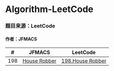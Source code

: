 # Algorithm-LeetCode
### 题目来源：LeetCode
#### 作者：JFMACS

|#|JFMACS|LeetCode|
|---|----|-----|
|198|[House Robber](/198%20-%20House%20Robber.java)|[198.House Robber](https://leetcode-cn.com/problems/house-robber/description/)|
